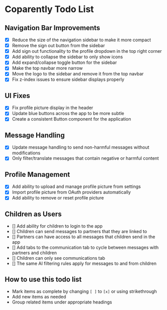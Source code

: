 # Coparently Todo List

## Navigation Bar Improvements

- [x] Reduce the size of the navigation sidebar to make it more compact
- [x] Remove the sign out button from the sidebar
- [x] Add sign out functionality to the profile dropdown in the top right corner
- [x] Add ability to collapse the sidebar to only show icons
- [x] Add expand/collapse toggle button for the sidebar
- [x] Make the top navbar more narrow
- [x] Move the logo to the sidebar and remove it from the top navbar
- [x] Fix z-index issues to ensure sidebar displays properly

## UI Fixes

- [x] Fix profile picture display in the header
- [x] Update blue buttons across the app to be more subtle
- [x] Create a consistent Button component for the application

## Message Handling

- [x] Update message handling to send non-harmful messages without modifications
- [x] Only filter/translate messages that contain negative or harmful content

## Profile Management

- [x] Add ability to upload and manage profile picture from settings
- [x] Import profile picture from OAuth providers automatically
- [x] Add ability to remove or reset profile picture

## Children as Users
- [] Add ability for children to login to the app
- [] Children can send messages to partners that they are linked to
- [] Partners can have access to all messages that children send in the app
- [] Add tabs to the communication tab to cycle between messages with partners and children
- [] Children can only see communications tab
- [] The same AI filtering rules apply for messages to and from children
## How to use this todo list

- Mark items as complete by changing `[ ]` to `[x]` or using strikethrough
- Add new items as needed
- Group related items under appropriate headings 